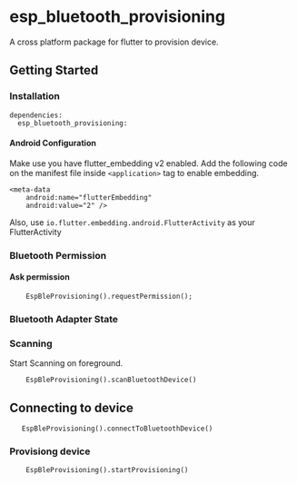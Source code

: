 # esp_bluetooth_provisioning

A cross platform package for flutter to provision device.

## Getting Started


### Installation

```
dependencies:
  esp_bluetooth_provisioning:
```

#### Android Configuration

Make use you have flutter_embedding v2 enabled. Add the following code on the manifest file inside `<application>` tag to enable embedding.

```
<meta-data
    android:name="flutterEmbedding"
    android:value="2" />
```

Also, use `io.flutter.embedding.android.FlutterActivity` as your FlutterActivity

### Bluetooth Permission

#### Ask permission

```
    EspBleProvisioning().requestPermission();
```

### Bluetooth Adapter State



### Scanning

Start Scanning on foreground.

```
    EspBleProvisioning().scanBluetoothDevice()
```

## Connecting to device

```
   EspBleProvisioning().connectToBluetoothDevice()
```

### Provisiong device
```
    EspBleProvisioning().startProvisioning()
```





